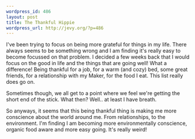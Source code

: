 ```yaml
--- 
wordpress_id: 486
layout: post
title: The Thankful Hippie
wordpress_url: http://jevy.org/?p=486
---
```

I've been trying to focus on being more grateful for things in my life.  There always seems to be something wrong and I am finding it's really easy to become focussed on that problem.  I decided a few weeks back that I would focus on the good in life and the things that are going well!  What a difference!  Being thankful for a job, for a warm (and cozy) bed, some great friends, for a relationship with my Maker, for the food I eat.  This list really does go on.

Sometimes though, we all get to a point where we feel we're getting the short end of the stick.  What then?  Well.. at least I have breath.

So anyways, it seems that this being thankful thing is making me more conscience about the world around me.  From relationships, to the environment.  I'm finding I am becoming more environmentally conscience, organic food aware and more easy going.  It's really weird!

